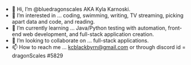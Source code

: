 - 👋 Hi, I’m @bluedragonscales AKA Kyla Karnoski.
- 👀 I’m interested in ... coding, swimming, writing, TV streaming, picking apart data and code, and reading.
- 🌱 I’m currently learning ... Java/Python testing with automation, front-end web development, and full-stack application creation.
- 💞️ I’m looking to collaborate on ... full-stack applications.
- 📫 How to reach me ... kcblackbyrn@gmail.com or through discord id = dragonScales #5829

<!---
bluedragonscales/bluedragonscales is a ✨ special ✨ repository because its `README.md` (this file) appears on your GitHub profile.
You can click the Preview link to take a look at your changes.
--->

